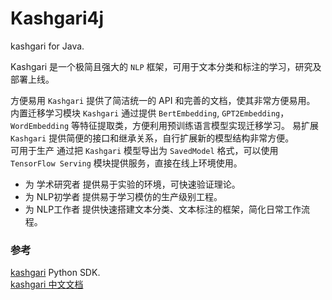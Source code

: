 # Kashgari4j

kashgari for Java.

Kashgari 是一个极简且强大的 `NLP` 框架，可用于文本分类和标注的学习，研究及部署上线。 

方便易用 `Kashgari` 提供了简洁统一的 API 和完善的文档，使其非常方便易用。 
内置迁移学习模块 `Kashgari` 通过提供 `BertEmbedding`, `GPT2Embedding`，`WordEmbedding` 等特征提取类，方便利用预训练语言模型实现迁移学习。 
易扩展 `Kashgari` 提供简便的接口和继承关系，自行扩展新的模型结构非常方便。  
可用于生产 通过把 `Kashgari` 模型导出为 `SavedModel` 格式，可以使用 `TensorFlow Serving` 模块提供服务，直接在线上环境使用。 

- 为 学术研究者 提供易于实验的环境，可快速验证理论。  
- 为 NLP初学者 提供易于学习模仿的生产级别工程。 
- 为 NLP工作者 提供快速搭建文本分类、文本标注的框架，简化日常工作流程。 

### 参考
[kashgari](https://github.com/BrikerMan/Kashgari/) Python SDK.  
[kashgari 中文文档 ](https://kashgari-zh.bmio.net/) 